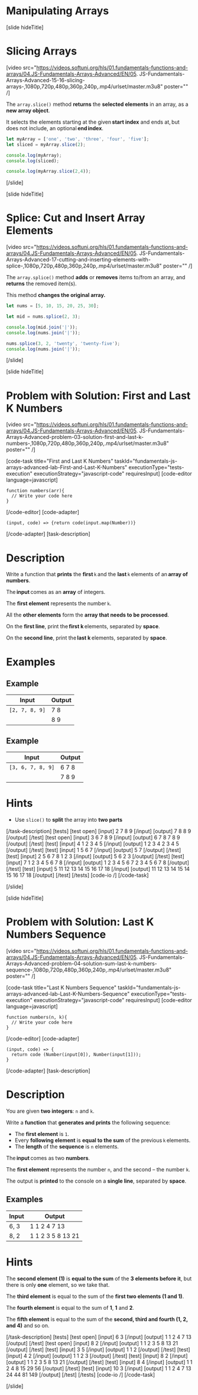 # Manipulating Arrays

[slide hideTitle]
# Slicing Arrays

[video src="https://videos.softuni.org/hls/01.fundamentals-functions-and-arrays/04.JS-Fundamentals-Arrays-Advanced/EN/05. JS-Fundamentals-Arrays-Advanced-15-16-slicing-arrays-,1080p,720p,480p,360p,240p,.mp4/urlset/master.m3u8" poster="" /]

The `array.slice()` method **returns** the **selected elements** in an array, as a **new array object**.

It selects the elements starting at the given **start index** and ends at, but does not include, an optional **end index**. 

``` js live
let myArray = ['one', 'two', 'three', 'four', 'five'];
let sliced = myArray.slice(2);

console.log(myArray);
console.log(sliced);

console.log(myArray.slice(2,4));
```
[/slide]

[slide hideTitle]
# Splice: Cut and Insert Array Elements

[video src="https://videos.softuni.org/hls/01.fundamentals-functions-and-arrays/04.JS-Fundamentals-Arrays-Advanced/EN/05. JS-Fundamentals-Arrays-Advanced-17-cutting-and-inserting-elements-with-splice-,1080p,720p,480p,360p,240p,.mp4/urlset/master.m3u8" poster="" /]

The `array.splice()` method **adds** or **removes** items to\/from an array, and **returns** the removed item(s).

This method **changes the original array.**

``` js live
let nums = [5, 10, 15, 20, 25, 30];

let mid = nums.splice(2, 3);

console.log(mid.join('|'));
console.log(nums.join('|'));

nums.splice(3, 2, 'twenty', 'twenty-five');
console.log(nums.join('|'));
```

[/slide]

[slide hideTitle]
# Problem with Solution: First and Last K Numbers

[video src="https://videos.softuni.org/hls/01.fundamentals-functions-and-arrays/04.JS-Fundamentals-Arrays-Advanced/EN/05. JS-Fundamentals-Arrays-Advanced-problem-03-solution-first-and-last-k-numbers-,1080p,720p,480p,360p,240p,.mp4/urlset/master.m3u8" poster="" /]

[code-task title="First and Last K Numbers" taskId="fundamentals-js-arrays-advanced-lab-First-and-Last-K-Numbers" executionType="tests-execution" executionStrategy="javascript-code" requiresInput]
[code-editor language=javascript]
```
function numbers(arr){
  // Write your code here
}
```
[/code-editor]
[code-adapter]
```
(input, code) => {return code(input.map(Number))}
```
[/code-adapter]
[task-description]
# Description

Write a function that **prints** the **first** `k` and the **last** `k` elements of an **array of numbers**. 

The **input** comes as an **array** of integers. 

The **first element** represents the number `k`. 

All the **other elements** form the **array that needs to be processed**. 

On the **first line**, print the **first k** elements, separated by **space**. 

On the **second line**, print the **last k** elements, separated by **space**. 

# Examples

## Example
| **Input** | **Output** |
| --- | --- |
|`[2, 7, 8, 9]` | 7 8 |
| | 8 9 |

## Example
| **Input** | **Output** |
| --- | --- |
|`[3, 6, 7, 8, 9]` | 6 7 8 |
| | 7 8 9 |

# Hints

- Use `slice()` to **split** the array into **two parts**


[/task-description]
[tests]
[test open]
[input]
2
7
8
9
[/input]
[output]
7 8
8 9
[/output]
[/test]
[test open]
[input]
3
6
7
8
9
[/input]
[output]
6 7 8
7 8 9
[/output]
[/test]
[test]
[input]
4
1
2
3
4
5
[/input]
[output]
1 2 3 4
2 3 4 5
[/output]
[/test]
[test]
[input]
1
5
6
7
[/input]
[output]
5
7
[/output]
[/test]
[test]
[input]
2
5
6
7
8
1
2
3
[/input]
[output]
5 6
2 3
[/output]
[/test]
[test]
[input]
7
1
2
3
4
5
6
7
8
[/input]
[output]
1 2 3 4 5 6 7
2 3 4 5 6 7 8
[/output]
[/test]
[test]
[input]
5
11
12
13
14
15
16
17
18
[/input]
[output]
11 12 13 14 15
14 15 16 17 18
[/output]
[/test]
[/tests]
[code-io /]
[/code-task]

[/slide]


[slide hideTitle]
# Problem with Solution: Last K Numbers Sequence

[video src="https://videos.softuni.org/hls/01.fundamentals-functions-and-arrays/04.JS-Fundamentals-Arrays-Advanced/EN/05. JS-Fundamentals-Arrays-Advanced-problem-04-solution-sum-last-k-numbers-sequence-,1080p,720p,480p,360p,240p,.mp4/urlset/master.m3u8" poster="" /]

[code-task title="Last K Numbers Sequence" taskId="fundamentals-js-arrays-advanced-lab-Last-K-Numbers-Sequence" executionType="tests-execution" executionStrategy="javascript-code" requiresInput]
[code-editor language=javascript]
```
function numbers(n, k){
  // Write your code here
}
```
[/code-editor]
[code-adapter]
```
(input, code) => {
  return code (Number(input[0]), Number(input[1]));
}
```
[/code-adapter]
[task-description]
# Description

You are given **two integers**: `n` and `k`. 

Write a **function** that **generates and prints** the following sequence: 

- The **first element** is `1`.
- Every **following element** is **equal to the sum** of the previous `k` elements. 
- The **length** of the **sequence** is `n` elements.
	
The **input** comes as two **numbers**.

The **first element** represents the number `n`, and the second – the number `k`.

The output is **printed** to the console on a **single line**, separated by **space**.

## Examples
| **Input** | **Output** |
| --- | --- |
|6, 3| 1 1 2 4 7 13 |
|8, 2 | 1 1 2 3 5 8 13 21 |


# Hints

The **second element (1)** is **equal to the sum** of the **3 elements before it**, but there is only **one** element, so we take that. 

The **third element** is equal to the sum of the **first two elements (1 and 1)**. 

The **fourth element** is equal to the sum of **1**, **1** and **2**. 

The **fifth element** is equal to the sum of the **second, third and fourth (1, 2, and 4)** and so on.

[/task-description]
[tests]
[test open]
[input]
6
3
[/input]
[output]
1 1 2 4 7 13
[/output]
[/test]
[test open]
[input]
8
2
[/input]
[output]
1 1 2 3 5 8 13 21
[/output]
[/test]
[test]
[input]
3
5
[/input]
[output]
1 1 2
[/output]
[/test]
[test]
[input]
4
2
[/input]
[output]
1 1 2 3
[/output]
[/test]
[test]
[input]
8
2
[/input]
[output]
1 1 2 3 5 8 13 21
[/output]
[/test]
[test]
[input]
8
4
[/input]
[output]
1 1 2 4 8 15 29 56
[/output]
[/test]
[test]
[input]
10
3
[/input]
[output]
1 1 2 4 7 13 24 44 81 149
[/output]
[/test]
[/tests]
[code-io /]
[/code-task]

[/slide]
